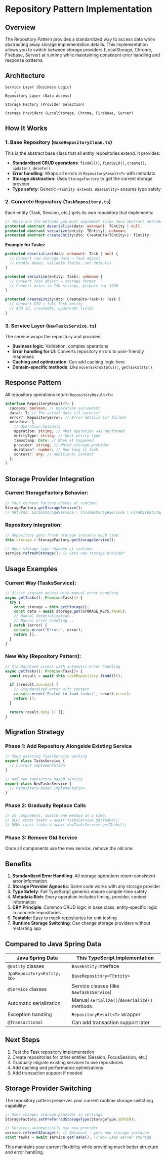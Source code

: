 # Repository Pattern Implementation

## Overview

The Repository Pattern provides a standardized way to access data while abstracting away storage implementation details. This implementation allows you to switch between storage providers (LocalStorage, Chrome, Firebase, Server) at runtime while maintaining consistent error handling and response patterns.

## Architecture

```
Service Layer (Business Logic)
    ↓
Repository Layer (Data Access)
    ↓
Storage Factory (Provider Selection)
    ↓
Storage Providers (LocalStorage, Chrome, Firebase, Server)
```

## How It Works

### 1. Base Repository (`BaseRepositoryClean.ts`)

This is the abstract base class that all entity repositories extend. It provides:

- **Standardized CRUD operations**: `findAll()`, `findById()`, `create()`, `update()`, `delete()`
- **Error handling**: Wraps all errors in `RepositoryResult<T>` with metadata
- **Storage abstraction**: Uses `StorageFactory` to get the current storage provider
- **Type safety**: Generic `<TEntity extends BaseEntity>` ensures type safety

### 2. Concrete Repository (`TaskRepository.ts`)

Each entity (Task, Session, etc.) gets its own repository that implements:

```typescript
// These are the methods you must implement (like Java abstract methods)
protected abstract deserialize(data: unknown): TEntity | null;
protected abstract serialize(entity: TEntity): unknown;
protected abstract createEntity(dto: CreateDto<TEntity>): TEntity;
```

**Example for Tasks:**

```typescript
protected deserialize(data: unknown): Task | null {
  // Convert raw storage data → Task object
  // Handle dates, validate fields, set defaults
}

protected serialize(entity: Task): unknown {
  // Convert Task object → storage format
  // Convert dates to ISO strings, prepare for JSON
}

protected createEntity(dto: CreateDto<Task>): Task {
  // Convert DTO → full Task entity
  // Add id, createdAt, updatedAt fields
}
```

### 3. Service Layer (`NewTasksService.ts`)

The service wraps the repository and provides:

- **Business logic**: Validation, complex operations
- **Error handling for UI**: Converts repository errors to user-friendly responses
- **Caching and optimization**: Can add caching logic here
- **Domain-specific methods**: Like `moveTaskToStatus()`, `getTaskStats()`

## Response Pattern

All repository operations return `RepositoryResult<T>`:

```typescript
interface RepositoryResult<T> {
  success: boolean; // Operation succeeded?
  data?: T; // The actual data (if success)
  error?: RepositoryError; // Error details (if failed)
  metadata: {
    // Operation metadata
    operation: string; // What operation was performed
    entityType: string; // What entity type
    timestamp: Date; // When it happened
    provider: string; // Which storage provider
    duration?: number; // How long it took
    context?: any; // Additional context
  };
}
```

## Storage Provider Integration

### Current StorageFactory Behavior:

```typescript
// Your current factory checks at runtime:
StorageFactory.getStorageService();
// Returns: LocalStorageService | ChromeStorageService | FirebaseStorageService | ServerStorageService
```

### Repository Integration:

```typescript
// Repository gets fresh storage instance each time:
this.storage = StorageFactory.getStorageService();

// When storage type changes at runtime:
service.refreshStorage(); // Gets new storage provider
```

## Usage Examples

### Current Way (TasksService):

```typescript
// Direct storage access with manual error handling
async getTasks(): Promise<Task[]> {
  try {
    const storage = this.getStorage();
    const data = await storage.get(STORAGE_KEYS.TASKS);
    // Manual deserialization...
    // Manual error handling...
  } catch (error) {
    console.error("Error:", error);
    return [];
  }
}
```

### New Way (Repository Pattern):

```typescript
// Standardized access with automatic error handling
async getTasks(): Promise<Task[]> {
  const result = await this.taskRepository.findAll();

  if (!result.success) {
    // Standardized error with context
    console.error('Failed to load tasks:', result.error);
    return [];
  }

  return result.data || [];
}
```

## Migration Strategy

### Phase 1: Add Repository Alongside Existing Service

```typescript
// Keep existing TasksService working
export class TasksService {
  // Current implementation
}

// Add new repository-based service
export class NewTasksService {
  // Repository-based implementation
}
```

### Phase 2: Gradually Replace Calls

```typescript
// In components, switch one method at a time:
// OLD: const tasks = await tasksService.getTasks();
// NEW: const tasks = await newTasksService.getTasks();
```

### Phase 3: Remove Old Service

Once all components use the new service, remove the old one.

## Benefits

1. **Standardized Error Handling**: All storage operations return consistent error information
2. **Storage Provider Agnostic**: Same code works with any storage provider
3. **Type Safety**: Full TypeScript generics ensure compile-time safety
4. **Metadata Rich**: Every operation includes timing, provider, context information
5. **DRY Principle**: Common CRUD logic in base class, entity-specific logic in concrete repositories
6. **Testable**: Easy to mock repositories for unit testing
7. **Runtime Storage Switching**: Can change storage providers without restarting app

## Compared to Java Spring Data

| Java Spring Data            | This TypeScript Implementation               |
| --------------------------- | -------------------------------------------- |
| `@Entity` classes           | `BaseEntity` interface                       |
| `JpaRepository<Entity, ID>` | `BaseRepository<TEntity>`                    |
| `@Service` classes          | Service classes (like `NewTasksService`)     |
| Automatic serialization     | Manual `serialize()`/`deserialize()` methods |
| Exception handling          | `RepositoryResult<T>` wrapper                |
| `@Transactional`            | Can add transaction support later            |

## Next Steps

1. Test the Task repository implementation
2. Create repositories for other entities (Session, FocusSession, etc.)
3. Gradually migrate existing services to use repositories
4. Add caching and performance optimizations
5. Add transaction support if needed

## Storage Provider Switching

The repository pattern preserves your current runtime storage switching capability:

```typescript
// User changes storage provider in settings
StorageFactory.setPreferredStorageType(StorageType.SERVER);

// Services automatically use new provider
service.refreshStorage(); // Optional - gets new storage instance
const tasks = await service.getTasks(); // Now uses server storage
```

This maintains your current flexibility while providing much better structure and error handling.
